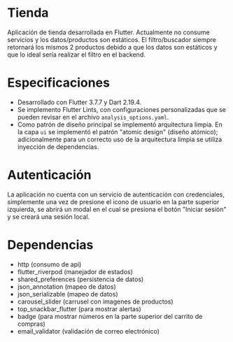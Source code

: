 # Tienda

Aplicación de tienda desarrollada en Flutter. Actualmente no consume servicios y los datos/productos son estáticos. El filtro/buscador siempre retornará los mismos 2 productos debido a que los datos son estáticos y que lo ideal sería realizar el filtro en el backend.

# Especificaciones

- Desarrollado con Flutter 3.7.7 y Dart 2.19.4.
- Se implemento Flutter Lints, con configuraciones personalizadas que se pueden revisar en el
  archivo ``analysis_options.yaml``.
- Como patrón de diseño principal se implementó arquitectura limpia. En la capa ``ui`` se implementó
  el patrón "atomic design" (diseño atómico); adicionalmente para un correcto uso de la arquitectura
  limpia se utiliza inyección de dependencias.

# Autenticación

La aplicación no cuenta con un servicio de autenticación con credenciales, simplemente una vez de
presione el icono de usuario en la parte superior izquierda, se abrirá un modal en el cual se
presiona el botón "Iniciar sesión" y se creará una sesión local.

# Dependencias

- http (consumo de api)
- flutter_riverpod (manejador de estados)
- shared_preferences (persistencia de datos)
- json_annotation (mapeo de datos)
- json_serializable (mapeo de datos)
- carousel_slider (carrusel con imagenes de productos)
- top_snackbar_flutter (para mostrar alertas)
- badge (para mostrar números en la parte superior del carrito de compras)
- email_validator (validación de correo electrónico)
